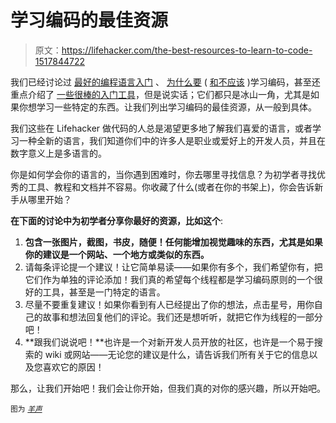 # 学习编码的最佳资源

> 原文：<https://lifehacker.com/the-best-resources-to-learn-to-code-1517844722>

我们已经讨论过 [最好的编程语言入门](https://lifehacker.com/five-best-programming-languages-for-first-time-learners-1494256243) 、 [为什么要](http://lifehacker.com/how-i-taught-myself-to-code-in-eight-weeks-511615189) ( [和不应该](http://lifehacker.com/dont-learn-to-code-learn-to-work-with-technology-1488581331) )学习编码，甚至还重点介绍了 [一些很棒的入门工具](http://lifehacker.com/learn-to-code-the-full-beginners-guide-5744113)，但是说实话；它们都只是冰山一角，尤其是如果你想学习一些特定的东西。让我们列出学习编码的最佳资源，从一般到具体。



我们这些在 Lifehacker 做代码的人总是渴望更多地了解我们喜爱的语言，或者学习一种全新的语言，我们知道你们中的许多人是职业或爱好上的开发人员，并且在数字意义上是多语言的。

你是如何学会你的语言的，当你遇到困难时，你去哪里寻找信息？为初学者寻找优秀的工具、教程和文档并不容易。你收藏了什么(或者在你的书架上)，你会告诉新手从哪里开始？

**在下面的讨论中为初学者分享你最好的资源，比如这个**:

1.  **包含一张图片，截图，书皮，随便！任何能增加视觉趣味的东西，尤其是如果你的建议是一个网站、一个地方或类似的东西。**
2.  请每条评论提一个建议！让它简单易读——如果你有多个，我们希望你有，把它们作为单独的评论添加！我们真的希望每个线程都是学习编码原则的一个很好的工具，甚至是一门特定的语言。
3.  尽量不要重复建议！如果你看到有人已经提出了你的想法，点击星号，用你自己的故事和想法回复他们的评论。我们还是想听听，就把它作为线程的一部分吧！
4.  **跟我们说说吧！**也许是一个对新开发人员开放的社区，也许是一个易于搜索的 wiki 或网站——无论您的建议是什么，请告诉我们所有关于它的信息以及您喜欢它的原因！

那么，让我们开始吧！我们会让你开始，但我们真的对你的感兴趣，所以开始吧。

<small>图为</small> [<small>*羊声*</small>](http://www.flickr.com/photos/juhansonin/8123474853/)